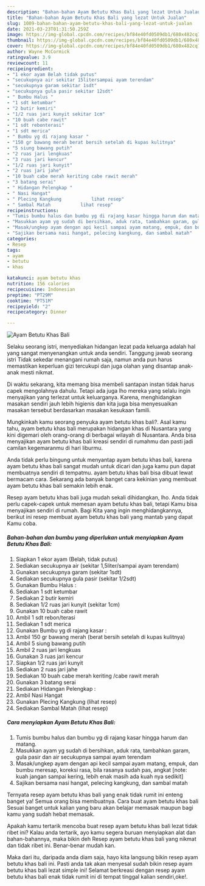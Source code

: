 ```yaml
---
description: "Bahan-bahan Ayam Betutu Khas Bali yang lezat Untuk Jualan"
title: "Bahan-bahan Ayam Betutu Khas Bali yang lezat Untuk Jualan"
slug: 1009-bahan-bahan-ayam-betutu-khas-bali-yang-lezat-untuk-jualan
date: 2021-03-23T01:31:50.259Z
image: https://img-global.cpcdn.com/recipes/bf84e40fd0509db1/680x482cq70/ayam-betutu-khas-bali-foto-resep-utama.jpg
thumbnail: https://img-global.cpcdn.com/recipes/bf84e40fd0509db1/680x482cq70/ayam-betutu-khas-bali-foto-resep-utama.jpg
cover: https://img-global.cpcdn.com/recipes/bf84e40fd0509db1/680x482cq70/ayam-betutu-khas-bali-foto-resep-utama.jpg
author: Wayne McCormick
ratingvalue: 3.9
reviewcount: 11
recipeingredient:
- "1 ekor ayam Belah tidak putus"
- "secukupnya air sekitar 15litersampai ayam terendam"
- "secukupnya garam sekitar 1sdt"
- "secukupnya gula pasir sekitar 12sdt"
- " Bumbu Halus "
- "1 sdt ketumbar"
- "2 butir kemiri"
- "1/2 ruas jari kunyit sekitar 1cm"
- "10 buah cabe rawit"
- "1 sdt rebonterasi"
- "1 sdt merica"
- " Bumbu yg di rajang kasar "
- "150 gr bawang merah berat bersih setelah di kupas kulitnya"
- "5 siung bawang putih"
- "2 ruas jari lengkuas"
- "3 ruas jari kencur"
- "1/2 ruas jari kunyit"
- "2 ruas jari jahe"
- "10 buah cabe merah keriting cabe rawit merah"
- "3 batang serai"
- " Hidangan Pelengkap "
- " Nasi Hangat"
- " Plecing Kangkung           lihat resep"
- " Sambal Matah           lihat resep"
recipeinstructions:
- "Tumis bumbu halus dan bumbu yg di rajang kasar hingga harum dan matang."
- "Masukkan ayam yg sudah di bersihkan, aduk rata, tambahkan garam, gula pasir dan air secukupnya sampai ayam terendam"
- "Masak/ungkep ayam dengan api kecil sampai ayam matang, empuk, dan bumbu meresap, koreksi rasa, bila rasanya sudah pas, angkat [note: kuah jangan sampai kering, lebih enak masih ada kuah nya sedikit]"
- "Sajikan bersama nasi hangat, pelecing kangkung, dan sambal matah"
categories:
- Resep
tags:
- ayam
- betutu
- khas

katakunci: ayam betutu khas 
nutrition: 156 calories
recipecuisine: Indonesian
preptime: "PT29M"
cooktime: "PT51M"
recipeyield: "2"
recipecategory: Dinner

---
```



![Ayam Betutu Khas Bali](https://img-global.cpcdn.com/recipes/bf84e40fd0509db1/680x482cq70/ayam-betutu-khas-bali-foto-resep-utama.jpg)

Selaku seorang istri, menyediakan hidangan lezat pada keluarga adalah hal yang sangat menyenangkan untuk anda sendiri. Tanggung jawab seorang istri Tidak sekedar menangani rumah saja, namun anda pun harus memastikan keperluan gizi tercukupi dan juga olahan yang disantap anak-anak mesti nikmat.

Di waktu  sekarang, kita memang bisa membeli santapan instan tidak harus capek mengolahnya dahulu. Tetapi ada juga lho mereka yang selalu ingin menyajikan yang terlezat untuk keluarganya. Karena, menghidangkan masakan sendiri jauh lebih higienis dan kita juga bisa menyesuaikan masakan tersebut berdasarkan masakan kesukaan famili. 



Mungkinkah kamu seorang penyuka ayam betutu khas bali?. Asal kamu tahu, ayam betutu khas bali merupakan hidangan khas di Nusantara yang kini digemari oleh orang-orang di berbagai wilayah di Nusantara. Anda bisa menyajikan ayam betutu khas bali kreasi sendiri di rumahmu dan pasti jadi camilan kegemaranmu di hari liburmu.

Anda tidak perlu bingung untuk menyantap ayam betutu khas bali, karena ayam betutu khas bali sangat mudah untuk dicari dan juga kamu pun dapat membuatnya sendiri di tempatmu. ayam betutu khas bali bisa dibuat lewat bermacam cara. Sekarang ada banyak banget cara kekinian yang membuat ayam betutu khas bali semakin lebih enak.

Resep ayam betutu khas bali juga mudah sekali dihidangkan, lho. Anda tidak perlu capek-capek untuk memesan ayam betutu khas bali, tetapi Kamu bisa menyajikan sendiri di rumah. Bagi Kita yang ingin menghidangkannya, berikut ini resep membuat ayam betutu khas bali yang mantab yang dapat Kamu coba.

<!--inarticleads1-->

##### Bahan-bahan dan bumbu yang diperlukan untuk menyiapkan Ayam Betutu Khas Bali:

1. Siapkan 1 ekor ayam (Belah, tidak putus)
1. Sediakan secukupnya air (sekitar 1,5liter/sampai ayam terendam)
1. Gunakan secukupnya garam (sekitar 1sdt)
1. Sediakan secukupnya gula pasir (sekitar 1/2sdt)
1. Gunakan  Bumbu Halus :
1. Sediakan 1 sdt ketumbar
1. Sediakan 2 butir kemiri
1. Sediakan 1/2 ruas jari kunyit (sekitar 1cm)
1. Gunakan 10 buah cabe rawit
1. Ambil 1 sdt rebon/terasi
1. Sediakan 1 sdt merica
1. Gunakan  Bumbu yg di rajang kasar :
1. Ambil 150 gr bawang merah (berat bersih setelah di kupas kulitnya)
1. Ambil 5 siung bawang putih
1. Ambil 2 ruas jari lengkuas
1. Gunakan 3 ruas jari kencur
1. Siapkan 1/2 ruas jari kunyit
1. Sediakan 2 ruas jari jahe
1. Sediakan 10 buah cabe merah keriting /cabe rawit merah
1. Gunakan 3 batang serai
1. Sediakan  Hidangan Pelengkap :
1. Ambil  Nasi Hangat
1. Gunakan  Plecing Kangkung           (lihat resep)
1. Sediakan  Sambal Matah           (lihat resep)




<!--inarticleads2-->

##### Cara menyiapkan Ayam Betutu Khas Bali:

1. Tumis bumbu halus dan bumbu yg di rajang kasar hingga harum dan matang.
1. Masukkan ayam yg sudah di bersihkan, aduk rata, tambahkan garam, gula pasir dan air secukupnya sampai ayam terendam
1. Masak/ungkep ayam dengan api kecil sampai ayam matang, empuk, dan bumbu meresap, koreksi rasa, bila rasanya sudah pas, angkat [note: kuah jangan sampai kering, lebih enak masih ada kuah nya sedikit]
1. Sajikan bersama nasi hangat, pelecing kangkung, dan sambal matah




Ternyata resep ayam betutu khas bali yang enak tidak rumit ini enteng banget ya! Semua orang bisa membuatnya. Cara buat ayam betutu khas bali Sesuai banget untuk kalian yang baru akan belajar memasak maupun bagi kamu yang sudah hebat memasak.

Apakah kamu tertarik mencoba buat resep ayam betutu khas bali lezat tidak ribet ini? Kalau anda tertarik, ayo kamu segera buruan menyiapkan alat dan bahan-bahannya, maka bikin deh Resep ayam betutu khas bali yang nikmat dan tidak ribet ini. Benar-benar mudah kan. 

Maka dari itu, daripada anda diam saja, hayo kita langsung bikin resep ayam betutu khas bali ini. Pasti anda tak akan menyesal sudah bikin resep ayam betutu khas bali lezat simple ini! Selamat berkreasi dengan resep ayam betutu khas bali enak tidak rumit ini di tempat tinggal kalian sendiri,oke!.

